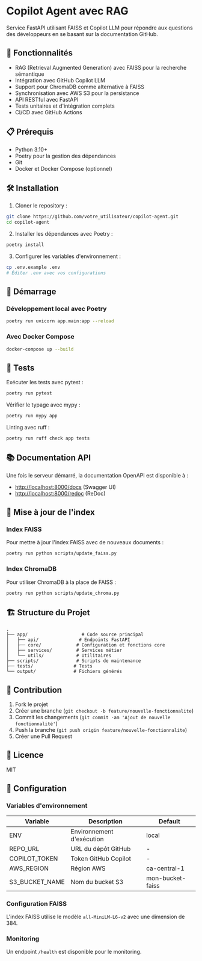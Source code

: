 # Copilot Agent avec RAG

Service FastAPI utilisant FAISS et Copilot LLM pour répondre aux questions des développeurs en se basant sur la documentation GitHub.

## 🚀 Fonctionnalités

- RAG (Retrieval Augmented Generation) avec FAISS pour la recherche sémantique
- Intégration avec GitHub Copilot LLM
- Support pour ChromaDB comme alternative à FAISS
- Synchronisation avec AWS S3 pour la persistance
- API RESTful avec FastAPI
- Tests unitaires et d'intégration complets
- CI/CD avec GitHub Actions

## 📋 Prérequis

- Python 3.10+
- Poetry pour la gestion des dépendances
- Git
- Docker et Docker Compose (optionnel)

## 🛠️ Installation

1. Cloner le repository :

```bash
git clone https://github.com/votre_utilisateur/copilot-agent.git
cd copilot-agent
```

2. Installer les dépendances avec Poetry :

```bash
poetry install
```

3. Configurer les variables d'environnement :

```bash
cp .env.example .env
# Éditer .env avec vos configurations
```

## 🚦 Démarrage

### Développement local avec Poetry

```bash
poetry run uvicorn app.main:app --reload
```

### Avec Docker Compose

```bash
docker-compose up --build
```

## 🧪 Tests

Exécuter les tests avec pytest :

```bash
poetry run pytest
```

Vérifier le typage avec mypy :

```bash
poetry run mypy app
```

Linting avec ruff :

```bash
poetry run ruff check app tests
```

## 📚 Documentation API

Une fois le serveur démarré, la documentation OpenAPI est disponible à :

- <http://localhost:8000/docs> (Swagger UI)
- <http://localhost:8000/redoc> (ReDoc)

## 🔄 Mise à jour de l'index

### Index FAISS

Pour mettre à jour l'index FAISS avec de nouveaux documents :

```bash
poetry run python scripts/update_faiss.py
```

### Index ChromaDB

Pour utiliser ChromaDB à la place de FAISS :

```bash
poetry run python scripts/update_chroma.py
```

## 🏗️ Structure du Projet

```
.
├── app/                    # Code source principal
│   ├── api/               # Endpoints FastAPI
│   ├── core/             # Configuration et fonctions core
│   ├── services/         # Services métier
│   └── utils/            # Utilitaires
├── scripts/              # Scripts de maintenance
├── tests/               # Tests
└── output/              # Fichiers générés
```

## 🤝 Contribution

1. Fork le projet
2. Créer une branche (`git checkout -b feature/nouvelle-fonctionnalite`)
3. Commit les changements (`git commit -am 'Ajout de nouvelle fonctionnalité'`)
4. Push la branche (`git push origin feature/nouvelle-fonctionnalite`)
5. Créer une Pull Request

## 📄 Licence

MIT

## 🔧 Configuration

### Variables d'environnement

| Variable | Description | Default |
|----------|-------------|---------|
| ENV | Environnement d'exécution | local |
| REPO_URL | URL du dépôt GitHub | - |
| COPILOT_TOKEN | Token GitHub Copilot | - |
| AWS_REGION | Région AWS | ca-central-1 |
| S3_BUCKET_NAME | Nom du bucket S3 | mon-bucket-faiss |

### Configuration FAISS

L'index FAISS utilise le modèle `all-MiniLM-L6-v2` avec une dimension de 384.

### Monitoring

Un endpoint `/health` est disponible pour le monitoring.
